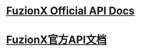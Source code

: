 # [FuzionX Official API Docs](https://github.com/fuzionx-doc/api/blob/master/api/us_en/api_doc_en.md)

# [FuzionX官方API文档](https://github.com/fuzionx-doc/api/blob/master/api/zh_cn/api_doc_cn.md)
